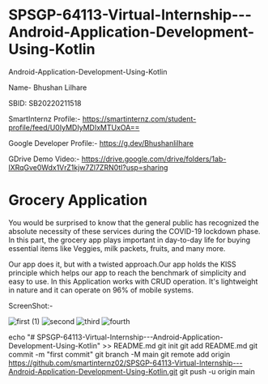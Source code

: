 # SPSGP-64113-Virtual-Internship---Android-Application-Development-Using-Kotlin

Android-Application-Development-Using-Kotlin

Name- Bhushan Lilhare

SBID: SB20220211518

SmartInternz Profile:- https://smartinternz.com/student-profile/feed/U0IyMDIyMDIxMTUxOA==

Google Developer Profile:- https://g.dev/Bhushanlilhare

GDrive Demo Video:- https://drive.google.com/drive/folders/1ab-lXRqGve0Wdx1VrZ1kjw7Zl7ZRN0tl?usp=sharing

# Grocery Application

You would be surprised to know that the general public has recognized the absolute necessity of these services during the COVID-19 lockdown phase. In this part, the grocery app plays important in day-to-day life for buying essential items like Veggies, milk packets, fruits, and many more.

Our app does it, but with a twisted approach.Our app holds the KISS principle which helps our app to reach the benchmark of simplicity and easy to use. In this Application works with CRUD operation. It's lightweight in nature and it can operate on 96% of mobile systems.

ScreenShot:-

![first (1)](https://user-images.githubusercontent.com/58482473/192151967-4cc1fe4d-8a4c-46e8-843e-50f2fe4a0295.png)
![second](https://user-images.githubusercontent.com/58482473/192151988-4915d422-b541-4d16-be2a-15fac50ed455.png)
![third](https://user-images.githubusercontent.com/58482473/192151923-9c2faf76-43e8-4fa5-84e9-e3d3b391ded9.png)
![fourth](https://user-images.githubusercontent.com/58482473/192151999-a801ff33-8661-4789-b813-7b4b1d7dca14.png)

echo "# SPSGP-64113-Virtual-Internship---Android-Application-Development-Using-Kotlin" >> README.md
git init
git add README.md
git commit -m "first commit"
git branch -M main
git remote add origin https://github.com/smartinternz02/SPSGP-64113-Virtual-Internship---Android-Application-Development-Using-Kotlin.git
git push -u origin main
